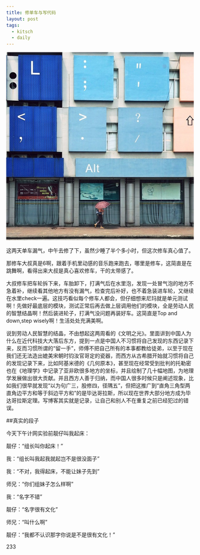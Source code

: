 ```yaml
---
title: 修单车与写代码
layout: post
tags:
  - kitsch
  - daily
---
```


![](/media/files/2014/12/02.jpg)

这两天单车漏气，中午去修了下，虽然少睡了半个多小时，但这次修车真心值了。

那修车大叔真是6啊，跟着手机里动感的音乐跑来跑去，哪里是修车，这简直是在跳舞啊，看得出来大叔是真心喜欢修车，干的太带感了。

大叔修车把车轮拆下来，车胎卸下，打满气后在水里泡，发现一处冒气泡的地方不急着补，继续看其他地方有没有漏气，检查完后补好，也不着急装进车轮，又继续在水里check一遍。这技巧看似每个修车人都会，但仔细想来尼玛就是单元测试啊！先做好最底层的模块，测试正常后再去做上层调用他们的模块，全是劳动人民的智慧结晶啊！然后装进轮子，打满气没问题再装好车。这简直是Top and down,step wisely啊！生活处处充满美啊。

说到劳动人民智慧的结晶，不由想起这两周看的《文明之光》。里面讲到中国人为什么在近代科技大大落后东方，提到一点是中国人不习惯将自己发现的东西记录下来，反而习惯所谓的“留一手”，师傅不把自己所有的本事都教给徒弟，以至于现在我们还无法造出媲美宋朝时钧汝官哥定的瓷器，而西方从古希腊开始就习惯将自己的发现记录下来，比如阿基米德的《几何原本》，甚至现在经常受到批判的托勒密也在《地理学》中记录了亚非欧很多地方的坐标，并且绘制了几十幅地图，为地理学发展做出很大贡献。并且西方人善于归纳，而中国人很多时候只是阐述现象，比如我们很早就发现“以为句广三，股修四，径隅五”，但把这推广到“直角三角型两直角边平方和等于斜边平方和”的是毕达哥拉斯，所以现在世界大部分地方成为毕达哥拉斯定理。写博客其实就是记录，让自己和别人不在重复之前已经犯过的错误。

##真实的段子

今天下午计网实验前靓仔叫我起床：

靓仔：“组长叫你起床！”

我：“组长叫我起我就起岂不是很没面子”

我：“不对，我得起床，不能让妹子先到”

师兄：“你们组妹子怎么样啊”

我：“名字不错”

靓仔：“名字很有文化”

师兄：“叫什么啊”

靓仔：“我都不认识那字你说是不是很有文化！”

233